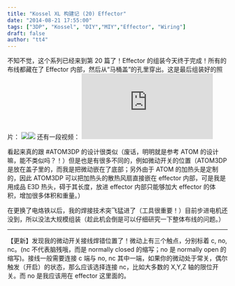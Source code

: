 ```yaml
---
title: "Kossel XL 构建记 (20) Effector"
date: "2014-08-21 17:55:00"
tags: ["3DP", "Kossel", "DIY","MIY","Effector", "Wiring"]
draft: false
author: "tt4"
---
```



不知不觉，这个系列已经来到第 20 篇了！Effector 的组装今天终于完成！所有的布线都藏在了 Effector 内部，然后从“马桶盖”的孔里穿出。这是最后组装好的照片：
![][image-1]![][image-2]
还有一段视频：
<embed src=https://www.dropbox.com/s/vs9k8lwwbqkfkhc/Clip1.mov></embed>

看起来真的跟 #ATOM3DP 的设计很类似（废话，明明就是参考 ATOM 的设计嘛，能不类似吗？！）但是也是有很多不同的，例如微动开关的位置（ATOM3DP 是放在盖子里的，而我是把微动嵌在了底部；另外由于 ATOM 的加热头是定制的，因此 ATOM3DP 可以把加热头的散热风扇直接嵌在 effector 内部，可是我是用成品 E3D 热头，碍于其长度，放进 effector 内部只能够加大 effector 的体积，增加很多体积和重量。）

在更换了电烙铁以后，我的焊接技术突飞猛进了（工具很重要！）目前步进电机还没到，所以没法大规模组装（趁此机会倒是可以仔细研究一下整体布线的问题。）

----
【更新】发现我的微动开关接线焊错位置了！微动上有三个触点，分别标着 c, no, nc。(nc 不代表脑残哦，而是 normally closed 的缩写；no 是 normally open 的缩写)。接线一般需要连接 c 端与 no, nc 其中一端，如果你的微动处于常关，偶尔触发（开启）的状态，那么应该选择连接 nc，比如大多数的 X,Y,Z 轴的限位开关。而 no 是我应该用在 effector 这里面的。

[image-1]:	/3DP/_images/DSC00523.jpg
[image-2]:	/3DP/_images/DSC00530.jpg
